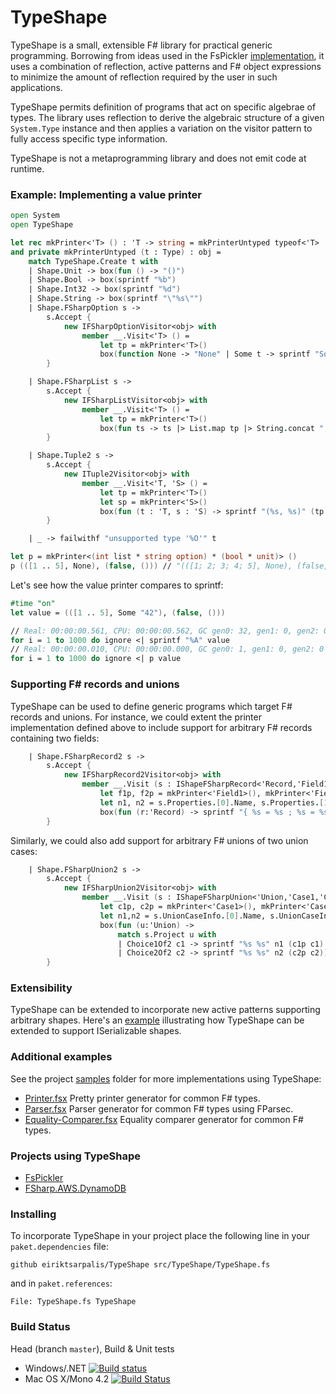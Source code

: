 # TypeShape

TypeShape is a small, extensible F# library for practical generic programming.
Borrowing from ideas used in the FsPickler [implementation](http://mbraceproject.github.io/FsPickler/overview.html#Pickler-Generation),
it uses a combination of reflection, active patterns and F# object expressions to minimize the
amount of reflection required by the user in such applications.

TypeShape permits definition of programs that act on specific algebrae of types.
The library uses reflection to derive the algebraic structure of a given
`System.Type` instance and then applies a variation on the visitor pattern
to fully access specific type information.

TypeShape is not a metaprogramming library and does not emit code at runtime.

### Example: Implementing a value printer

```fsharp
open System
open TypeShape

let rec mkPrinter<'T> () : 'T -> string = mkPrinterUntyped typeof<'T> :?> _
and private mkPrinterUntyped (t : Type) : obj =
    match TypeShape.Create t with
    | Shape.Unit -> box(fun () -> "()")
    | Shape.Bool -> box(sprintf "%b")
    | Shape.Int32 -> box(sprintf "%d")
    | Shape.String -> box(sprintf "\"%s\"")
    | Shape.FSharpOption s ->
        s.Accept {
            new IFSharpOptionVisitor<obj> with
                member __.Visit<'T> () =
                    let tp = mkPrinter<'T>()
                    box(function None -> "None" | Some t -> sprintf "Some (%s)" (tp t))
        }

    | Shape.FSharpList s ->
        s.Accept {
            new IFSharpListVisitor<obj> with
                member __.Visit<'T> () =
                    let tp = mkPrinter<'T>()
                    box(fun ts -> ts |> List.map tp |> String.concat "; " |> sprintf "[%s]")
        }

    | Shape.Tuple2 s ->
        s.Accept {
            new ITuple2Visitor<obj> with
                member __.Visit<'T, 'S> () =
                    let tp = mkPrinter<'T>()
                    let sp = mkPrinter<'S>()
                    box(fun (t : 'T, s : 'S) -> sprintf "(%s, %s)" (tp t) (sp s))
        }

    | _ -> failwithf "unsupported type '%O'" t

let p = mkPrinter<(int list * string option) * (bool * unit)> ()
p (([1 .. 5], None), (false, ())) // "(([1; 2; 3; 4; 5], None), (false, ()))"
```
Let's see how the value printer compares to sprintf:
```fsharp
#time "on"
let value = (([1 .. 5], Some "42"), (false, ()))

// Real: 00:00:00.561, CPU: 00:00:00.562, GC gen0: 32, gen1: 0, gen2: 0
for i = 1 to 1000 do ignore <| sprintf "%A" value
// Real: 00:00:00.010, CPU: 00:00:00.000, GC gen0: 1, gen1: 0, gen2: 0
for i = 1 to 1000 do ignore <| p value
```

### Supporting F# records and unions

TypeShape can be used to define generic programs which target F# records and unions.
For instance, we could extent the printer implementation defined above to include
support for arbitrary F# records containing two fields:
```fsharp
    | Shape.FSharpRecord2 s ->
        s.Accept {
            new IFSharpRecord2Visitor<obj> with
                member __.Visit (s : IShapeFSharpRecord<'Record,'Field1,'Field2>) =
                    let f1p, f2p = mkPrinter<'Field1>(), mkPrinter<'Field2>()
                    let n1, n2 = s.Properties.[0].Name, s.Properties.[1].Name
                    box(fun (r:'Record) -> sprintf "{ %s = %s ; %s = %s }" n1 (s.Project1 r |> f1p) n2 (s.Project2 r |> f2p))
        }
```
Similarly, we could also add support for arbitrary F# unions of two union cases:
```fsharp
    | Shape.FSharpUnion2 s ->
        s.Accept {
            new IFSharpUnion2Visitor<obj> with
                member __.Visit (s : IShapeFSharpUnion<'Union,'Case1,'Case2>) =
                    let c1p, c2p = mkPrinter<'Case1>(), mkPrinter<'Case2>()
                    let n1,n2 = s.UnionCaseInfo.[0].Name, s.UnionCaseInfo.[1].Name
                    box(fun (u:'Union) ->
                        match s.Project u with
                        | Choice1Of2 c1 -> sprintf "%s %s" n1 (c1p c1)
                        | Choice2Of2 c2 -> sprintf "%s %s" n2 (c2p c2))
        }
```

### Extensibility

TypeShape can be extended to incorporate new active patterns supporting arbitrary shapes.
Here's an [example](https://github.com/eiriktsarpalis/TypeShape/blob/5dabaf0577d8387c5213a496099598bbd89650b8/src/TypeShape/ISerializableExtensions.fs) 
illustrating how TypeShape can be extended to support ISerializable shapes.

### Additional examples

See the project [samples](https://github.com/eiriktsarpalis/TypeShape/tree/master/samples) folder for more implementations using TypeShape:

* [Printer.fsx](https://github.com/eiriktsarpalis/TypeShape/blob/master/samples/printer.fsx) Pretty printer generator for common F# types.
* [Parser.fsx](https://github.com/eiriktsarpalis/TypeShape/blob/master/samples/parser.fsx) Parser generator for common F# types using FParsec.
* [Equality-Comparer.fsx](https://github.com/eiriktsarpalis/TypeShape/blob/master/samples/equality-comparer.fsx) Equality comparer generator for common F# types.

### Projects using TypeShape

* [FsPickler](https://github.com/mbraceproject/FsPickler/blob/7d86cbd20ff37899ef58d5430f74376e119b7065/src/FsPickler/PicklerGeneration/PicklerGenerator.fs#L38)
* [FSharp.AWS.DynamoDB](https://github.com/fsprojects/FSharp.AWS.DynamoDB/blob/b5cde91fae2630562188bdff6e16cda0208c330b/src/FSharp.AWS.DynamoDB/Picklers/PicklerResolver.fs#L23)

### Installing

To incorporate TypeShape in your project place the following line in your
`paket.dependencies` file:
```
github eiriktsarpalis/TypeShape src/TypeShape/TypeShape.fs
```
and in `paket.references`:
```
File: TypeShape.fs TypeShape
```

### Build Status

Head (branch `master`), Build & Unit tests

* Windows/.NET [![Build status](https://ci.appveyor.com/api/projects/status/6t6vovc2xrj8nqh9?svg=true)](https://ci.appveyor.com/project/nessos/typeshape)
* Mac OS X/Mono 4.2 [![Build Status](https://travis-ci.org/eiriktsarpalis/TypeShape.png?branch=master)](https://travis-ci.org/eiriktsarpalis/TypeShape/branches)
